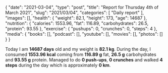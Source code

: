{
    "date": "2021-03-04",
    "type": "post",
    "title": "Report for Thursday 4th of March 2021",
    "slug": "2021\/03\/04",
    "categories": [
        "Daily report"
    ],
    "images": [],
    "health": {
        "weight": 82.1,
        "height": 173,
        "age": 14687
    },
    "nutrition": {
        "calories": 1553.96,
        "fat": 116.89,
        "carbohydrates": 26.5,
        "protein": 93.55
    },
    "exercise": {
        "pushups": 0,
        "crunches": 0,
        "steps": 4
    },
    "media": {
        "books": [],
        "podcast": [],
        "youtube": [],
        "movies": [],
        "photos": []
    }
}

Today I am <strong>14687 days</strong> old and my weight is <strong>82.1 kg</strong>. During the day, I consumed <strong>1553.96 kcal</strong> coming from <strong>116.89 g</strong> fat, <strong>26.5 g</strong> carbohydrates and <strong>93.55 g</strong> protein. Managed to do <strong>0 push-ups</strong>, <strong>0 crunches</strong> and walked <strong>4 steps</strong> during the day which is approximately <strong>0 km</strong>.